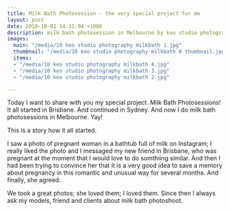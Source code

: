 ```yaml
---
title: Milk Bath Photosession - the very special project for me
layout: post
date: 2018-10-01 14:31:04 +1000
description: milk bath photosession in Melbourne by keo studio photography
images:
  main: "/media/10 keo studio photography milkbath 1.jpg"
  thumbnail: "/media/10 keo studio photography milkbath 0 thumbnail.jpg"
  items:
  - "/media/10 keo studio photography milkbath 4.jpg"
  - "/media/10 keo studio photography milkbath 3.jpg"
  - "/media/10 keo studio photography milkbath 2.jpg"

---
```

Today I want to share with you my special project. Milk Bath Photosessions! It all started in Brisbane. And continued in Sydney. And now I do milk bath photosessions in Melbourne. Yay!

This is a story how it all started.

I saw a photo of pregnant woman in a bathtub full of milk on Instagram; I really liked the photo and I messaged my new friend in Brisbane, who was pregnant at the moment that I would love to do somthiing similar. And then I had been trying to convince her that it is a very good idea to save a memory about pregnancy in this romantic and unusual way for several months. And finally, she agreed.

We took a great photos; she loved them; I loved them. Since then I always ask my models, friend and clients about milk bath photoshoot.